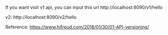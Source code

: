 If you want visit v1 api, you can input this url
http://localhost:8090/v1/hello

v2:
http://localhost:8090/v2/hello

Reference:
https://www.hifreud.com/2018/01/30/01-API-versioning/